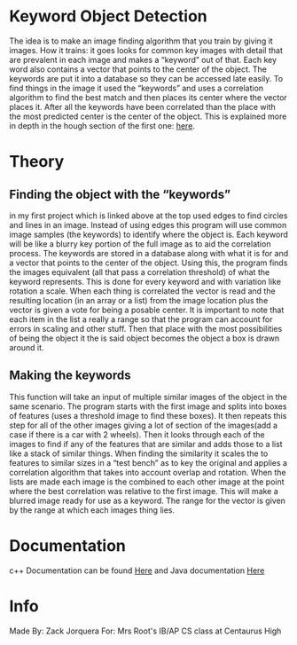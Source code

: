 # Keyword Object Detection
The idea is to make an image finding algorithm that you train by giving it images. How it trains: it goes looks for common key images with detail that are prevalent in each image and makes a “keyword” out of that. Each key word also contains a vector that points to the center of the object. The keywords are put it into a database so they can be accessed late easily. To find things in the image it used the “keywords” and uses a correlation algorithm to find the best match and then places its center where the vector places it. After all the keywords have been correlated than the place with the most predicted center is the center of the object. This is explained more in depth in the hough section of the first one: [here](https://github.com/ZackJorquera/ComputerVisionLineAndCircleFinding).

# Theory
## Finding the object with the “keywords”
in my first project which is linked above at the top used edges to find circles and lines in an image. Instead of using edges this program will use common image samples (the keywords) to identify where the object is. Each keyword will be like a blurry key portion of the full image as to aid the correlation process. The keywords are stored in a database along with what it is for and a vector that points to the center of the object. Using this, the program finds the images equivalent (all that pass a correlation threshold) of what the keyword represents.  This is done for every keyword and with variation like rotation a scale. When each thing is correlated the vector is read and the resulting location (in an array or a list) from the image location plus the vector is given a vote for being a posable center. It is important to note that each item in the list a really a range so that the program can account for errors in scaling and other stuff. Then that place with the most possibilities of being the object it the is said object becomes the object a box is drawn around it.
## Making the keywords
This function will take an input of multiple similar images of the object in the same scenario. 
The program starts with the first image and splits into boxes of features (uses a threshold image to find these boxes). It then repeats this step for all of the other images giving a lot of section of the images(add a case if there is a car with 2 wheels). Then it looks through each of the images to find if any of the features that are similar and adds those to a list like a stack of similar things. When finding the similarity it scales the to features to similar sizes in a “test bench” as to key the original and applies a correlation algorithm that takes into account overlap and rotation. When the lists are made each image is the combined to each other image at the point where the best correlation was relative to the first image. This will make a blurred image ready for use as a keyword. The range for the vector is given by the range at which each images thing lies.

# Documentation
c++ Documentation can be found [Here](https://github.com/ZackJorquera/Keyword_Object_Detection/blob/master/Made%20In%20C/README.md) and Java documentation [Here](https://github.com/ZackJorquera/Keyword_Object_Detection/blob/master/Made%20In%20Java/README.md)

# Info 
Made By: Zack Jorquera
For: Mrs Root's IB/AP CS class at Centaurus High
